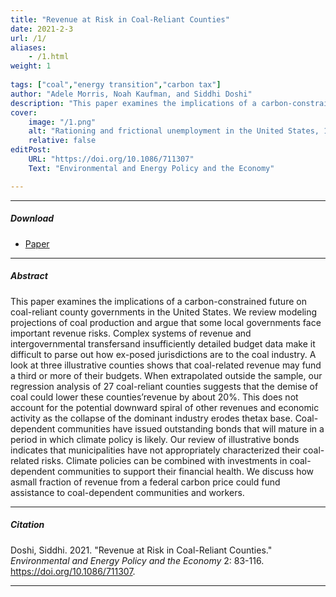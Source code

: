 ```yaml
---
title: "Revenue at Risk in Coal-Reliant Counties" 
date: 2021-2-3
url: /1/
aliases: 
    - /1.html
weight: 1
  
tags: ["coal","energy transition","carbon tax"]
author: "Adele Morris, Noah Kaufman, and Siddhi Doshi"
description: "This paper examines the implications of a carbon-constrained future on coal-reliant county governments in the United States." 
cover:
    image: "/1.png"
    alt: "Rationing and frictional unemployment in the United States, 1964–2009"
    relative: false
editPost:
    URL: "https://doi.org/10.1086/711307"
    Text: "Environmental and Energy Policy and the Economy"

---
```


---

##### Download

+ [Paper](/papers/1.pdf)

---

##### Abstract

This paper examines the implications of a carbon-constrained future on coal-reliant county governments in the United States. We review modeling projections of coal production and argue that some local governments face important revenue risks. Complex systems of revenue and intergovernmental transfersand insufficiently detailed budget data make it difficult to parse out how ex-posed jurisdictions are to the coal industry. A look at three illustrative counties shows that coal-related revenue may fund a third or more of their budgets. When extrapolated outside the sample, our regression analysis of 27 coal-reliant counties suggests that the demise of coal could lower these counties’revenue by about 20%. This does not account for the potential downward spiral of other revenues and economic activity as the collapse of the dominant industry erodes thetax base. Coal-dependent communities have issued outstanding bonds that will mature in a period in which climate policy is likely. Our review of illustrative bonds indicates that municipalities have not appropriately characterized their coal-related risks. Climate policies can be combined with investments in coal-dependent communities to support their financial health. We discuss how asmall fraction of revenue from a federal carbon price could fund assistance to coal-dependent communities and workers.


---

##### Citation

Doshi, Siddhi. 2021. "Revenue at Risk in Coal-Reliant Counties." *Environmental and Energy Policy and the Economy* 2: 83-116. https://doi.org/10.1086/711307.

---

